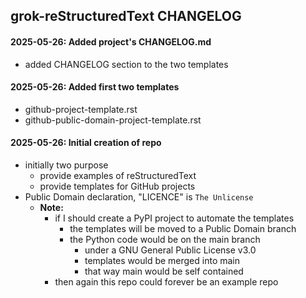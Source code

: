## grok-reStructuredText CHANGELOG

#### 2025-05-26: Added project's CHANGELOG.md

- added CHANGELOG section to the two templates

#### 2025-05-26: Added first two templates

- github-project-template.rst
- github-public-domain-project-template.rst 

#### 2025-05-26: Initial creation of repo

- initially two purpose
  - provide examples of reStructuredText
  - provide templates for GitHub projects
- Public Domain declaration, "LICENCE" is `The Unlicense`
  - **Note:**
    - if I should create a PyPI project to automate the templates
      - the templates will be moved to a Public Domain branch
      - the Python code would be on the main branch
        - under a GNU General Public License v3.0
        - templates would be merged into main
        - that way main would be self contained
    - then again this repo could forever be an example repo
